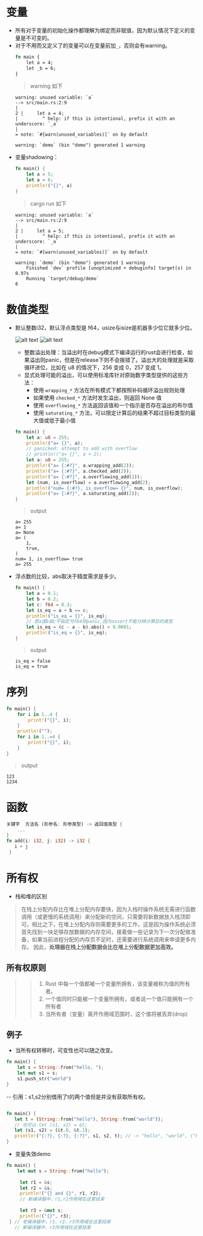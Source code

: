 # 变量
- 所有对于变量的初始化操作都理解为绑定而非赋值，因为默认情况下定义的变量是不可变的。
- 对于不用而又定义了的变量可以在变量前加`_`，否则会有warning。
    ```rust
    fn main {
        let a = 4;
        let _b = 6;
    }
    ```
    > warning 如下
    ```
    warning: unused variable: `a`
    --> src/main.rs:2:9
    |
    2 |     let a = 4;
    |         ^ help: if this is intentional, prefix it with an underscore: `_a`
    |
    = note: `#[warn(unused_variables)]` on by default

    warning: `demo` (bin "demo") generated 1 warning
    ```
- 变量shadowing：
    ```rust
    fn main() {
        let a = 5;
        let a = 6;
        println!("{}", a)
    }

    ```
    > cargo run 如下
    ```
    warning: unused variable: `a`
    --> src/main.rs:2:9
    |
    2 |     let a = 5;
    |         ^ help: if this is intentional, prefix it with an underscore: `_a`
    |
    = note: `#[warn(unused_variables)]` on by default

    warning: `demo` (bin "demo") generated 1 warning
        Finished `dev` profile [unoptimized + debuginfo] target(s) in 0.97s
        Running `target/debug/demo`
    6
    ```
# 数值类型
- 默认整数i32，默认浮点类型是 f64，usize与isize是机器多少位它就多少位。

    ![alt text](img/var_size.png) 
    ![alt text](img/var_size1.png)
    - 整数溢出处理：当溢出时在debug模式下编译运行的rust会进行检查，如果溢出则panic，但是在release下则不会报错了。溢出大的处理就是采取循环进位，比如在 u8 的情况下，256 变成 0，257 变成 1。
    - 显式处理可能的溢出，可以使用标准库针对原始数字类型提供的这些方法：
        - 使用 `wrapping_*` 方法在所有模式下都按照补码循环溢出规则处理
        - 如果使用 `checked_*` 方法时发生溢出，则返回 None 值
        - 使用 `overflowing_*` 方法返回该值和一个指示是否存在溢出的布尔值
        - 使用 `saturating_*` 方法，可以限定计算后的结果不超过目标类型的最大值或低于最小值
    ```rust
    fn main() {
        let a: u8 = 255;
        println!("a= {}", a);
        // panicked: attempt to add with overflow
        // println!("a= {}", a + 2);
        let a: u8 = 255;
        println!("a= {:#?}", a.wrapping_add(2));
        println!("a= {:#?}", a.checked_add(2));
        println!("a= {:#?}", a.overflowing_add(2));
        let (num, is_overflow) = a.overflowing_add(2);
        println!("num= {:#?}, is_overflow= {}", num, is_overflow);
        println!("a= {:#?}", a.saturating_add(2));
    }
    ```
    > output 
    ```
    a= 255
    a= 1
    a= None
    a= (
        1,
        true,
    )
    num= 1, is_overflow= true
    a= 255
    ```
- 浮点数的比较，abs取决于精度需求是多少。
    ```rust 
    fn main() {
        let a = 0.1;
        let b = 0.2;
        let c: f64 = 0.3;
        let is_eq = a + b == c;
        println!("is_eq = {}", is_eq);
        // 若a或b或c不指定为f64则panic,因为assert不能分辨计算后的类型
        let is_eq = (c - a - b).abs() < 0.0001;
        println!("is_eq = {}", is_eq);
    }
    ```
    > output 
    ```
    is_eq = false
    is_eq = true
    ```

# 序列

```rust
fn main() {
    for i in 1..4 {
        print!("{}", i);
    }
    println!("");
    for i in 1..=4 {
        print!("{}", i);
    }
}

```

> output 
```
123
1234
```

# 函数
```rust
关键字  方法名 (形参名: 形参类型) -> 返回值类型 {
    ...
}
fn add(i: i32, j: i32) -> i32 {
   i + j
 }
```

# 所有权
- 栈和堆的区别
> 在栈上分配内存比在堆上分配内存要快，因为入栈时操作系统无需进行函数调用（或更慢的系统调用）来分配新的空间，只需要将新数据放入栈顶即可。相比之下，在堆上分配内存则需要更多的工作，这是因为操作系统必须首先找到一块足够存放数据的内存空间，接着做一些记录为下一次分配做准备，如果当前进程分配的内存页不足时，还需要进行系统调用来申请更多内存。 因此，**处理器在栈上分配数据会比在堆上分配数据更加高效。**


## 所有权原则
>> 1. Rust 中每一个值都被一个变量所拥有，该变量被称为值的所有者。
>> 2. 一个值同时只能被一个变量所拥有，或者说一个值只能拥有一个所有者
>> 3. 当所有者（变量）离开作用域范围时，这个值将被丢弃(drop)

## 例子
- 当所有权转移时，可变性也可以随之改变。
```rust
fn main() {
    let s = String::from("hello, ");
    let mut s1 = s;
    s1.push_str("world")
}
```

-- 引用：s1,s2分别借用了t的两个值但是并没有获取所有权。
```rust

fn main() {
   let t = (String::from("hello"), String::from("world"));
   // 也可以 let (s1, s2) = &t;
   let (s1, s2) = (&t.0, &t.1);
   println!("{:?}, {:?}, {:?}", s1, s2, t); // -> "hello", "world", ("hello", "world")
}
```

- 变量失效demo
```rust
fn main() {
    let mut s = String::from("hello");
 
     let r1 = &s;
     let r2 = &s;
     println!("{} and {}", r1, r2);
     // 新编译器中，r1,r2作用域在这里结束
 
     let r3 = &mut s;
     println!("{}", r3);
 } // 老编译器中，r1、r2、r3作用域在这里结束
   // 新编译器中，r3作用域在这里结束
```

